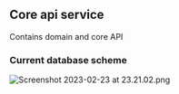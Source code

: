 ## Core api service

 Contains domain and core API 

### Current database scheme

![Screenshot 2023-02-23 at 23.21.02.png](..%2F..%2F..%2F..%2FDesktop%2FScreenshot%202023-02-23%20at%2023.21.02.png)